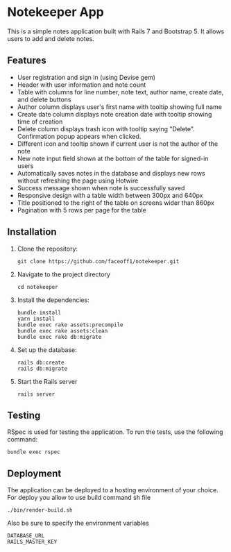 # Notekeeper App

This is a simple notes application built with Rails 7 and Bootstrap 5. It allows users to add and delete notes.

## Features

- User registration and sign in (using Devise gem)
- Header with user information and note count
- Table with columns for line number, note text, author name, create date, and delete buttons
- Author column displays user's first name with tooltip showing full name
- Create date column displays note creation date with tooltip showing time of creation
- Delete column displays trash icon with tooltip saying "Delete". Confirmation popup appears when clicked.
- Different icon and tooltip shown if current user is not the author of the note
- New note input field shown at the bottom of the table for signed-in users
- Automatically saves notes in the database and displays new rows without refreshing the page using Hotwire
- Success message shown when note is successfully saved
- Responsive design with a table width between 300px and 640px
- Title positioned to the right of the table on screens wider than 860px
- Pagination with 5 rows per page for the table

## Installation

1. Clone the repository:
   ```shell
   git clone https://github.com/faceoff1/notekeeper.git
   ```
2. Navigate to the project directory
   ```shell
   cd notekeeper
   ```
3. Install the dependencies:
   ```shell
   bundle install
   yarn install
   bundle exec rake assets:precompile
   bundle exec rake assets:clean
   bundle exec rake db:migrate
   ```
4. Set up the database:
   ```shell
   rails db:create
   rails db:migrate
   ```
5. Start the Rails server
   ```shell
   rails server
   ```

## Testing

RSpec is used for testing the application. To run the tests, use the following command:
   ```shell
   bundle exec rspec
   ```

## Deployment

The application can be deployed to a hosting environment of your choice.
For deploy you allow to use build command sh file
   ```shell
   ./bin/render-build.sh
   ```
Also be sure to specify the environment variables
   ```shell
   DATABASE_URL
   RAILS_MASTER_KEY
   ```
